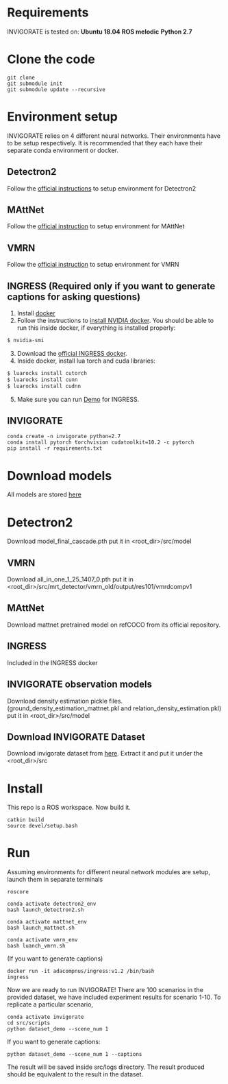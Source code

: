 # Requirements
INVIGORATE is tested on:
**Ubuntu 18.04**
**ROS melodic**
**Python 2.7**

# Clone the code
```
git clone
git submodule init
git submodule update --recursive
```

# Environment setup
INVIGORATE relies on 4 different neural networks. Their environments have to be setup respectively. It is recommended that they each have their separate conda environment or docker.
## Detectron2
Follow the [official instructions](https://github.com/facebookresearch/detectron2) to setup environment for Detectron2

## MAttNet
Follow the [official instruction](https://github.com/lichengunc/MAttNet) to setup environment for MAttNet

## VMRN
Follow the [official instruction](https://github.com/ZhangHanbo/Visual-Manipulation-Relationship-Network-Pytorch) to setup environment for VMRN

## INGRESS (Required only if you want to generate captions for asking questions)
1. Install [docker](https://docs.docker.com/engine/install/ubuntu/)
2. Follow the instructions to [install NVIDIA docker](https://github.com/NVIDIA/nvidia-docker). You should be able to run this inside docker, if everything is installed properly:
```bash
$ nvidia-smi
```
3. Download the [official INGRESS docker](https://hub.docker.com/r/adacompnus/ingress).
4. Inside docker, install lua torch and cuda libraries:
```bash
$ luarocks install cutorch
$ luarocks install cunn
$ luarocks install cudnn
```
5. Make sure you can run [Demo](https://github.com/AdaCompNUS/ingress-proj) for INGRESS.

## INVIGORATE
```
conda create -n invigorate python=2.7
conda install pytorch torchvision cudatoolkit=10.2 -c pytorch
pip install -r requirements.txt
```

# Download models
All models are stored [here](https://drive.google.com/drive/folders/1jLva2HR6QLxKdaXZBxK4RKI_dNQBDZtK?usp=sharing)
# Detectron2
Download model_final_cascade.pth
put it in <root_dir>/src/model

## VMRN
Download all_in_one_1_25_1407_0.pth
put it in <root_dir>/src/mrt_detector/vmrn_old/output/res101/vmrdcompv1

## MAttNet
Download mattnet pretrained model on refCOCO from its official repository.

## INGRESS
Included in the INGRESS docker

## INVIGORATE observation models
Download density estimation pickle files. (ground_density_estimation_mattnet.pkl and relation_density_estimation.pkl)
put it in <root_dir>/src/model

## Download INVIGORATE Dataset
Download invigorate dataset from [here](https://drive.google.com/file/d/1FUoLSZupPi1J3BNRY2VTYC1bKWe50ZRF/view?usp=sharing).
Extract it and put it under the <root_dir>/src

# Install
This repo is a ROS workspace. Now build it.
```
catkin build
source devel/setup.bash
```

# Run
Assuming environments for different neural network modules are setup, launch them in separate terminals
```
roscore
```
```
conda activate detectron2_env
bash launch_detectron2.sh
```
```
conda activate mattnet_env
bash launch_mattnet.sh
```
```
conda activate vmrn_env
bash luanch_vmrn.sh
```
(If you want to generate captions)
```
docker run -it adacompnus/ingress:v1.2 /bin/bash
ingress
```

Now we are ready to run INVIGORATE! There are 100 scenarios in the provided dataset, we have included experiment results for scenario 1-10. To replicate a particular scenario,
```
conda activate invigorate
cd src/scripts
python dataset_demo --scene_num 1
```
If you want to generate captions:
```
python dataset_demo --scene_num 1 --captions
```
The result will be saved inside src/logs directory. The result produced should be equivalent to the result in the dataset.

